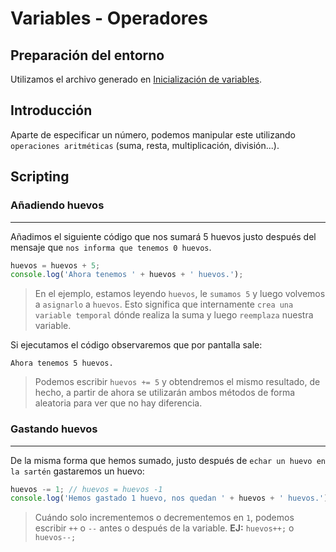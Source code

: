 # Variables - Operadores

## Preparación del entorno

Utilizamos el archivo generado en [Inicialización de variables](/Ejemplos/1-Variables-Vectores/2-Inicializacion/).

## Introducción

Aparte de especificar un número, podemos manipular este utilizando `operaciones aritméticas` (suma, resta, multiplicación, división...).


## Scripting

### Añadiendo huevos
--------------------

Añadimos el siguiente código que nos sumará 5 huevos justo después del mensaje que `nos informa que tenemos 0 huevos`.

```js
huevos = huevos + 5;
console.log('Ahora tenemos ' + huevos + ' huevos.');
```

> En el ejemplo, estamos leyendo `huevos`, le `sumamos 5` y luego volvemos a `asignarlo` a `huevos`.
Esto significa que internamente `crea una variable temporal` dónde realiza la suma y luego `reemplaza` nuestra variable.

Si ejecutamos el código observaremos que por pantalla sale:
```
Ahora tenemos 5 huevos.
```

> Podemos escribir `huevos += 5` y obtendremos el mismo resultado, de hecho, a partir de ahora se utilizarán ambos métodos de forma aleatoria para ver que no hay diferencia.

### Gastando huevos
--------------------

De la misma forma que hemos sumado, justo después de `echar un huevo en la sartén` gastaremos un huevo:

```js
huevos -= 1; // huevos = huevos -1
console.log('Hemos gastado 1 huevo, nos quedan ' + huevos + ' huevos.');
```

> Cuándo solo incrementemos o decrementemos en `1`, podemos escribir `++` o `--` antes o después de la variable. **EJ:** `huevos++;` o `huevos--;`
